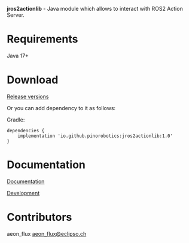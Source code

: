 **jros2actionlib** - Java module which allows to interact with ROS2 Action Server.

# Requirements

Java 17+

# Download

[Release versions](https://github.com/pinorobotics/jros2actionlib/releases)

Or you can add dependency to it as follows:

Gradle:

```
dependencies {
    implementation 'io.github.pinorobotics:jros2actionlib:1.0'
}
```

# Documentation

[Documentation](http://pinoweb.freetzi.com/jrosactionlib)

[Development](DEVELOPMENT.md)

# Contributors

aeon_flux <aeon_flux@eclipso.ch>
